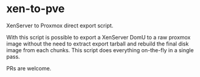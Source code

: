 # xen-to-pve
XenServer to Proxmox direct export script.

With this script is possible to export a XenServer DomU to a raw proxmox image without the need to extract export tarball and rebuild the final disk image from each chunks. This script does everything on-the-fly in a single pass.

PRs are welcome.
